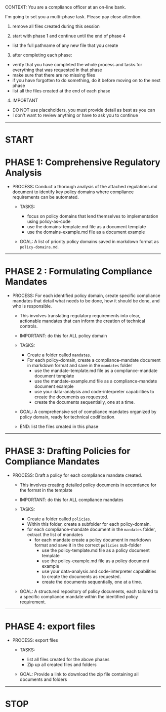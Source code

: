 CONTEXT: You are a compliance officer at an on-line bank.

I'm going to set you a multi-phase task. Please pay close attention.

1.  remove all files created during this session

2.  start with phase 1 and continue until the end of phase 4
  - list the full pathname of any new file that you create 

3. after completing each phase:
  - verify that you have completed the whole process and tasks for everything that was requested in that phase
  - make sure that there are no missing files
  - if you have forgotten to do something, do it before moving on to the next phase
  - list all the files created at the end of each phase

4. IMPORTANT
- DO NOT use placeholders, you must provide detail as best as you can
- I don't want to review anything or have to ask you to continue

---
# START

# PHASE 1: Comprehensive Regulatory Analysis

- PROCESS: Conduct a thorough analysis of the attached regulations.md document to identify key policy domains where compliance requirements can be automated.
  - TASKS: 
    - focus on policy domains that lend themselves to implementation using policy-as-code
    - use the domains-template.md file as a document template  
    - use the domains-example.md file as a document example 
  
  - GOAL: A list of priority policy domains saved in markdown format as `policy-domains.md`.

---

# PHASE 2 : Formulating Compliance Mandates

- PROCESS: For each identified policy domain, create specific compliance mandates that detail what needs to be done, how it should be done, and who is responsible. 
  - This involves translating regulatory requirements into clear, actionable mandates that can inform the creation of technical controls.
  - IMPORTANT: do this for ALL policy domain
  - TASKS: 
    - Create a folder called `mandates`.
    - For each policy-domain, create a compliance-mandate document in markdown format and save in the `mandates` folder
      - use the mandate-template.md file as a compliance-mandate document template  
      - use the mandate-example.md file as a compliance-mandate document example 
      - use your data-analysis and code-interpreter capabilities to create the documents as requested. 
      - create the documents sequentially, one at a time. 

  - GOAL: A comprehensive set of compliance mandates organized by policy domain, ready for technical codification.

  - END: list the files created in this phase
---

# PHASE 3: Drafting Policies for Compliance Mandates

- PROCESS: Draft a policy for each compliance mandate created. 
  - This involves creating detailed policy documents in accordance for the format in the template
  - IMPORTANT: do this for ALL compliance mandates 
  - TASKS:
    - Create a folder called `policies`.
    - Within this folder, create a subfolder for each policy-domain.
    - for each compliance-mandate document in the `mandates` folder, extract the list of mandates
      - for each mandate create a policy document in markdown format and save it in the correct `policies` sub-folder 
        - use the policy-template.md file as a policy document template  
        - use the policy-example.md file as a policy document example 
        - use your data-analysis and code-interpreter capabilities to create the documents as requested. 
        - create the documents sequentially, one at a time. 

  - GOAL: A structured repository of policy documents, each tailored to a specific compliance mandate within the identified policy requirement.

---

# PHASE 4: export files

- PROCESS: export files
  - TASKS: 
    - list all files created for the above phases
    - Zip up all created files and folders
  
  - GOAL: Provide a link to download the zip file containing all documents and folders


---

# STOP